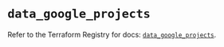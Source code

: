 # `data_google_projects`

Refer to the Terraform Registry for docs: [`data_google_projects`](https://registry.terraform.io/providers/hashicorp/google-beta/6.50.0/docs/data-sources/google_projects).
